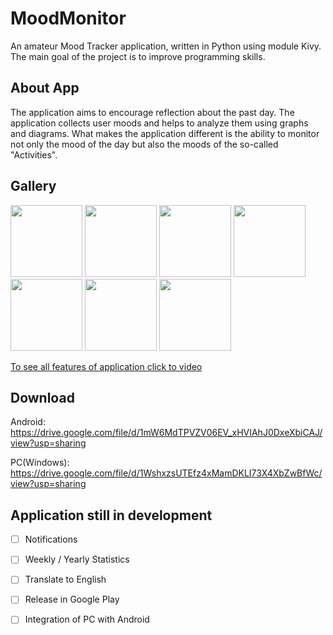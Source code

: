# MoodMonitor

An amateur Mood Tracker application, written in Python using module Kivy. The main goal of the project is to improve programming skills.

## About App

The application aims to encourage reflection about the past day. The application collects user moods and helps to analyze them using graphs and diagrams.
What makes the application different is the ability to monitor not only the mood of the day but also the moods of the so-called "Activities".
## Gallery
<p float="left">
  <img src="https://user-images.githubusercontent.com/81371889/113293266-d69a2080-92f5-11eb-937d-b5ad5d5a38a0.png" width="115" />
  <img src="https://user-images.githubusercontent.com/81371889/113293289-de59c500-92f5-11eb-998b-058380154a7c.png" width="115" /> 
  <img src="https://user-images.githubusercontent.com/81371889/113293292-def25b80-92f5-11eb-90ef-0f3f6c191743.png" width="115" />
  <img src="https://user-images.githubusercontent.com/81371889/113293293-df8af200-92f5-11eb-80ec-66d10dcef3d9.jpg" width="115" /> 
  <img src="https://user-images.githubusercontent.com/81371889/113293299-e0238880-92f5-11eb-9bd8-ce8505171a9c.jpg" width="115" />
  <img src="https://user-images.githubusercontent.com/81371889/113293303-e154b580-92f5-11eb-9cd0-14dec31b025c.jpg" width="115" /> 
  <img src="https://user-images.githubusercontent.com/81371889/113293304-e1ed4c00-92f5-11eb-92c2-1e72d7e71053.jpg" width="115" />
</p>

[To see all features of application click to video](https://drive.google.com/file/d/1eTmhD7v5WN0rs3TP6Y9U3S9cvAjlQ2MH/view?usp=sharing)


## Download
Android: https://drive.google.com/file/d/1mW6MdTPVZV06EV_xHVIAhJ0DxeXbiCAJ/view?usp=sharing

PC(Windows): https://drive.google.com/file/d/1WshxzsUTEfz4xMamDKLI73X4XbZwBfWc/view?usp=sharing

## Application still in development
- [ ] Notifications
- [ ] Weekly / Yearly Statistics
- [ ] Translate to English
- [ ] Release in Google Play
- [ ] Integration of PC with Android




<!--
**MoodMonitor/MoodMonitor** is a ✨ _special_ ✨ repository because its `README.md` (this file) appears on your GitHub profile.

Here are some ideas to get you started:

- 🔭 I’m currently working on ...
- 🌱 I’m currently learning ...
- 👯 I’m looking to collaborate on ...
- 🤔 I’m looking for help with ...
- 💬 Ask me about ...

*This text will be italic*
 _This will also be italic_

 **This text will be bold**
 __This will also be bold__

 _You **can** combine them_
- 📫 How to reach me: ...
- 😄 Pronouns: ...
- ⚡ Fun fact: ...
-->

